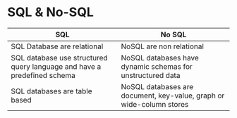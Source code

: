 # SQL & No-SQL


| SQL | No SQL |
| ------------- | ------------- |
| SQL Database are relational | NoSQL are non relational |
| SQL database use structured query language and have a predefined schema | NoSQL databases have dynamic schemas for unstructured data|
| SQL databases are table based | NoSQL databases are document, key-value, graph or wide-column stores|
